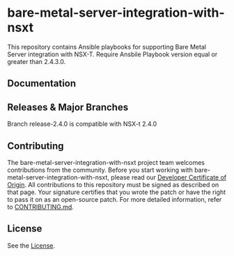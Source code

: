 

# bare-metal-server-integration-with-nsxt
This repository contains Ansible playbooks for supporting Bare Metal Server integration with NSX-T.
Require Ansbile Playbook version equal or greater than 2.4.3.0.

## Documentation

## Releases & Major Branches
Branch release-2.4.0 is compatible with NSX-t 2.4.0

## Contributing

The bare-metal-server-integration-with-nsxt project team welcomes contributions from the community. Before you start working with bare-metal-server-integration-with-nsxt, please read our [Developer Certificate of Origin](https://cla.vmware.com/dco). All contributions to this repository must be signed as described on that page. Your signature certifies that you wrote the patch or have the right to pass it on as an open-source patch. For more detailed information, refer to [CONTRIBUTING.md](CONTRIBUTING.md).

## License
See the [License](LICENSE.txt).
